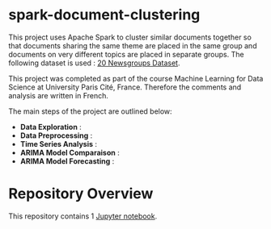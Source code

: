 # spark-document-clustering

This project uses Apache Spark to cluster similar documents together so that documents sharing the same theme are placed in the same group and documents on very different topics are placed in separate groups. The following dataset is used : [20 Newsgroups Dataset](http://qwone.com/~jason/20Newsgroups/).

This project was completed as part of the course Machine Learning for Data Science at University Paris Cité, France. Therefore the comments and analysis are written in French.

The main steps of the project are outlined below:

- **Data Exploration** : 
- **Data Preprocessing** : 
- **Time Series Analysis** : 
- **ARIMA Model Comparaison** : 
- **ARIMA Model Forecasting**  : 

# Repository Overview
This repository contains 1 [Jupyter notebook](SparkProject.ipynb).

